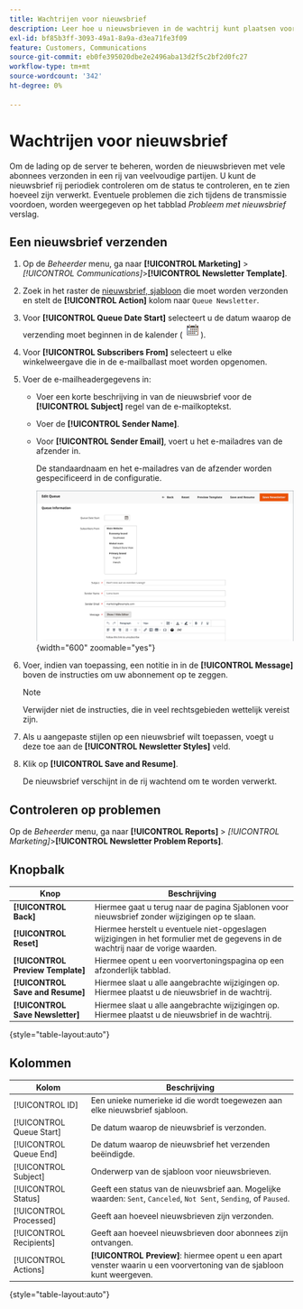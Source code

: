 ```yaml
---
title: Wachtrijen voor nieuwsbrief
description: Leer hoe u nieuwsbrieven in de wachtrij kunt plaatsen voor het verzenden van meerdere batches voor nieuwsbrieven.
exl-id: bf85b3ff-3093-49a1-8a9a-d3ea71fe3f09
feature: Customers, Communications
source-git-commit: eb0fe395020dbe2e2496aba13d2f5c2bf2d0fc27
workflow-type: tm+mt
source-wordcount: '342'
ht-degree: 0%

---
```


# Wachtrijen voor nieuwsbrief

Om de lading op de server te beheren, worden de nieuwsbrieven met vele abonnees verzonden in een rij van veelvoudige partijen. U kunt de nieuwsbrief rij periodiek controleren om de status te controleren, en te zien hoeveel zijn verwerkt. Eventuele problemen die zich tijdens de transmissie voordoen, worden weergegeven op het tabblad _Probleem met nieuwsbrief_ verslag.

## Een nieuwsbrief verzenden

1. Op de _Beheerder_ menu, ga naar **[!UICONTROL Marketing]** > _[!UICONTROL Communications]_>**[!UICONTROL Newsletter Template]**.

1. Zoek in het raster de [nieuwsbrief, sjabloon](newsletter-template.md) die moet worden verzonden en stelt de **[!UICONTROL Action]** kolom naar `Queue Newsletter`.

1. Voor **[!UICONTROL Queue Date Start]** selecteert u de datum waarop de verzending moet beginnen in de kalender (![Kalenderpictogram](../assets/icon-calendar.png)).

1. Voor **[!UICONTROL Subscribers From]** selecteert u elke winkelweergave die in de e-mailballast moet worden opgenomen.

1. Voer de e-mailheadergegevens in:

   - Voer een korte beschrijving in van de nieuwsbrief voor de **[!UICONTROL Subject]** regel van de e-mailkoptekst.

   - Voer de **[!UICONTROL Sender Name]**.

   - Voor **[!UICONTROL Sender Email]**, voert u het e-mailadres van de afzender in.

     De standaardnaam en het e-mailadres van de afzender worden gespecificeerd in de configuratie.

     ![Informatie over wachtrij voor nieuwsbrief](./assets/newsletter-queue-information1.png){width="600" zoomable="yes"}

1. Voer, indien van toepassing, een notitie in in de **[!UICONTROL Message]** boven de instructies om uw abonnement op te zeggen.

   >[!NOTE]
   >
   >Verwijder niet de instructies, die in veel rechtsgebieden wettelijk vereist zijn.

1. Als u aangepaste stijlen op een nieuwsbrief wilt toepassen, voegt u deze toe aan de **[!UICONTROL Newsletter Styles]** veld.

1. Klik op **[!UICONTROL Save and Resume]**.

   De nieuwsbrief verschijnt in de rij wachtend om te worden verwerkt.

## Controleren op problemen

Op de _Beheerder_ menu, ga naar **[!UICONTROL Reports]** > _[!UICONTROL Marketing]_>**[!UICONTROL Newsletter Problem Reports]**.

## Knopbalk

| Knop | Beschrijving |
|--- |--- |
| **[!UICONTROL Back]** | Hiermee gaat u terug naar de pagina Sjablonen voor nieuwsbrief zonder wijzigingen op te slaan. |
| **[!UICONTROL Reset]** | Hiermee herstelt u eventuele niet-opgeslagen wijzigingen in het formulier met de gegevens in de wachtrij naar de vorige waarden. |
| **[!UICONTROL Preview Template]** | Hiermee opent u een voorvertoningspagina op een afzonderlijk tabblad. |
| **[!UICONTROL Save and Resume]** | Hiermee slaat u alle aangebrachte wijzigingen op. Hiermee plaatst u de nieuwsbrief in de wachtrij. |
| **[!UICONTROL Save Newsletter]** | Hiermee slaat u alle aangebrachte wijzigingen op. Hiermee plaatst u de nieuwsbrief in de wachtrij. |

{style="table-layout:auto"}

## Kolommen

| Kolom | Beschrijving |
|--- |--- |
| [!UICONTROL ID] | Een unieke numerieke id die wordt toegewezen aan elke nieuwsbrief sjabloon. |
| [!UICONTROL Queue Start] | De datum waarop de nieuwsbrief is verzonden. |
| [!UICONTROL Queue End] | De datum waarop de nieuwsbrief het verzenden beëindigde. |
| [!UICONTROL Subject] | Onderwerp van de sjabloon voor nieuwsbrieven. |
| [!UICONTROL Status] | Geeft een status van de nieuwsbrief aan. Mogelijke waarden: `Sent`, `Canceled`, `Not Sent`, `Sending`, of `Paused`. |
| [!UICONTROL Processed] | Geeft aan hoeveel nieuwsbrieven zijn verzonden. |
| [!UICONTROL Recipients] | Geeft aan hoeveel nieuwsbrieven door abonnees zijn ontvangen. |
| [!UICONTROL Actions] | **[!UICONTROL Preview]**: hiermee opent u een apart venster waarin u een voorvertoning van de sjabloon kunt weergeven. |

{style="table-layout:auto"}
